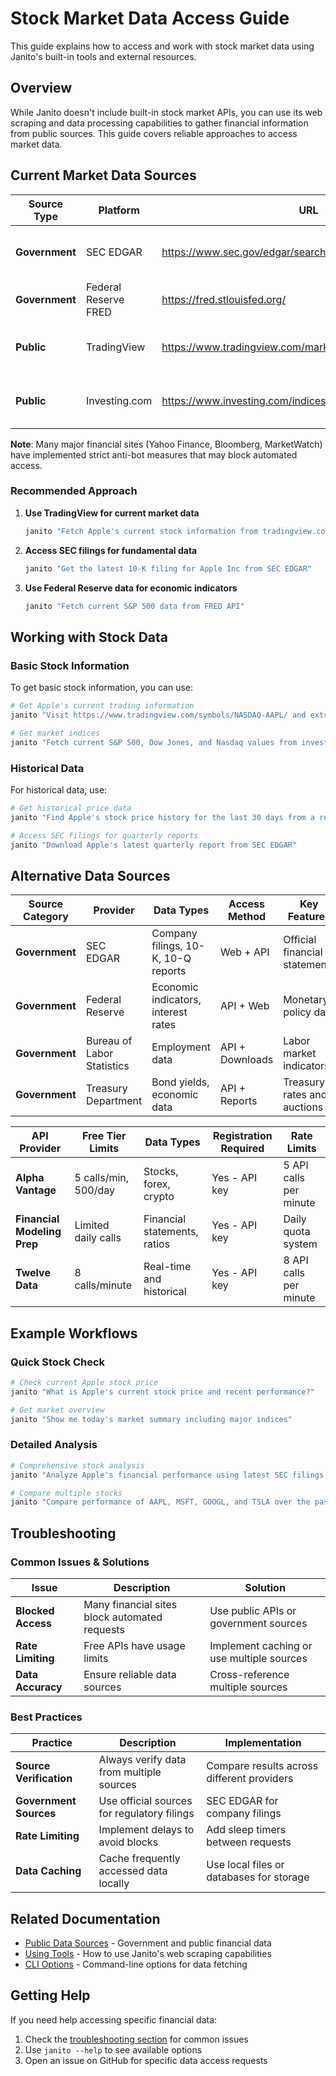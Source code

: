 # Stock Market Data Access Guide

This guide explains how to access and work with stock market data using Janito's built-in tools and external resources.

## Overview

While Janito doesn't include built-in stock market APIs, you can use its web scraping and data processing capabilities to gather financial information from public sources. This guide covers reliable approaches to access market data.

## Current Market Data Sources

| Source Type | Platform | URL | Data Available | Access Method |
|-------------|----------|-----|----------------|---------------|
| **Government** | SEC EDGAR | https://www.sec.gov/edgar/searchedgar/companysearch.html | Company filings, 10-K, 10-Q reports | Web scraping + official API |
| **Government** | Federal Reserve FRED | https://fred.stlouisfed.org/ | Economic indicators, market data | Free API with registration |
| **Public** | TradingView | https://www.tradingview.com/markets/ | Real-time quotes, charts, analysis | Web scraping friendly |
| **Public** | Investing.com | https://www.investing.com/indices/ | Global indices, commodities, stocks | Web scraping |

**Note**: Many major financial sites (Yahoo Finance, Bloomberg, MarketWatch) have implemented strict anti-bot measures that may block automated access.

### Recommended Approach

1. **Use TradingView for current market data**
   ```bash
   janito "Fetch Apple's current stock information from tradingview.com"
   ```

2. **Access SEC filings for fundamental data**
   ```bash
   janito "Get the latest 10-K filing for Apple Inc from SEC EDGAR"
   ```

3. **Use Federal Reserve data for economic indicators**
   ```bash
   janito "Fetch current S&P 500 data from FRED API"
   ```

## Working with Stock Data

### Basic Stock Information

To get basic stock information, you can use:

```bash
# Get Apple's current trading information
janito "Visit https://www.tradingview.com/symbols/NASDAQ-AAPL/ and extract key metrics"

# Get market indices
janito "Fetch current S&P 500, Dow Jones, and Nasdaq values from investing.com"
```

### Historical Data

For historical data, use:

```bash
# Get historical price data
janito "Find Apple's stock price history for the last 30 days from a reliable source"

# Access SEC filings for quarterly reports
janito "Download Apple's latest quarterly report from SEC EDGAR"
```

## Alternative Data Sources

| Source Category | Provider | Data Types | Access Method | Key Features |
|----------------|----------|------------|---------------|--------------|
| **Government** | SEC EDGAR | Company filings, 10-K, 10-Q reports | Web + API | Official financial statements |
| **Government** | Federal Reserve | Economic indicators, interest rates | API + Web | Monetary policy data |
| **Government** | Bureau of Labor Statistics | Employment data | API + Downloads | Labor market indicators |
| **Government** | Treasury Department | Bond yields, economic data | API + Reports | Treasury rates and auctions |

| API Provider | Free Tier Limits | Data Types | Registration Required | Rate Limits |
|--------------|------------------|------------|----------------------|-------------|
| **Alpha Vantage** | 5 calls/min, 500/day | Stocks, forex, crypto | Yes - API key | 5 API calls per minute |
| **Financial Modeling Prep** | Limited daily calls | Financial statements, ratios | Yes - API key | Daily quota system |
| **Twelve Data** | 8 calls/minute | Real-time and historical | Yes - API key | 8 API calls per minute |

## Example Workflows

### Quick Stock Check

```bash
# Check current Apple stock price
janito "What is Apple's current stock price and recent performance?"

# Get market overview
janito "Show me today's market summary including major indices"
```

### Detailed Analysis

```bash
# Comprehensive stock analysis
janito "Analyze Apple's financial performance using latest SEC filings and market data"

# Compare multiple stocks
janito "Compare performance of AAPL, MSFT, GOOGL, and TSLA over the past month"
```

## Troubleshooting

### Common Issues & Solutions

| Issue | Description | Solution |
|-------|-------------|----------|
| **Blocked Access** | Many financial sites block automated requests | Use public APIs or government sources |
| **Rate Limiting** | Free APIs have usage limits | Implement caching or use multiple sources |
| **Data Accuracy** | Ensure reliable data sources | Cross-reference multiple sources |

### Best Practices

| Practice | Description | Implementation |
|----------|-------------|----------------|
| **Source Verification** | Always verify data from multiple sources | Compare results across different providers |
| **Government Sources** | Use official sources for regulatory filings | SEC EDGAR for company filings |
| **Rate Limiting** | Implement delays to avoid blocks | Add sleep timers between requests |
| **Data Caching** | Cache frequently accessed data locally | Use local files or databases for storage |

## Related Documentation

- [Public Data Sources](../public-sources.md) - Government and public financial data
- [Using Tools](using_tools.md) - How to use Janito's web scraping capabilities
- [CLI Options](../reference/cli-options.md) - Command-line options for data fetching

## Getting Help

If you need help accessing specific financial data:

1. Check the [troubleshooting section](configuration.md) for common issues
2. Use `janito --help` to see available options
3. Open an issue on GitHub for specific data access requests